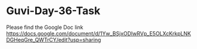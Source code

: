 # Guvi-Day-36-Task

Please find the Google Doc link
https://docs.google.com/document/d/1Yw_BSjxODIwRVp_E5OLXcKrkpLNKDGHeqGre_QWTrCY/edit?usp=sharing
